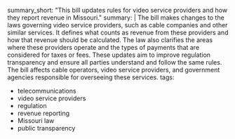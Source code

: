 summary_short: "This bill updates rules for video service providers and how they report revenue in Missouri."
summary: |
  The bill makes changes to the laws governing video service providers, such as cable companies and other similar services. It defines what counts as revenue from these providers and how that revenue should be calculated. The law also clarifies the areas where these providers operate and the types of payments that are considered for taxes or fees. These updates aim to improve regulation transparency and ensure all parties understand and follow the same rules. The bill affects cable operators, video service providers, and government agencies responsible for overseeing these services.
tags:
  - telecommunications
  - video service providers
  - regulation
  - revenue reporting
  - Missouri law
  - public transparency
